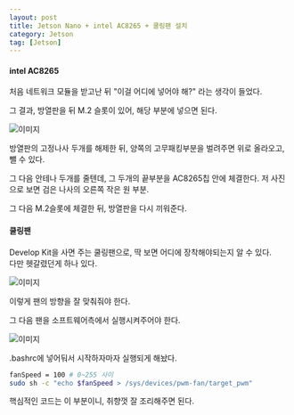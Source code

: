 ```yaml
---
layout: post
title: Jetson Nano + intel AC8265 + 쿨링팬 설치
category: Jetson
tag: [Jetson] 
---
```


#### intel AC8265

처음 네트워크 모듈을 받고난 뒤 "이걸 어디에 넣어야 해?" 라는 생각이 들었다.  

그 결과, 방열판을 뒤 M.2 슬롯이 있어, 해당 부분에 넣으면 된다.  

![이미지](https://github.com/jo631/jo631.github.io/blob/main/_posts/Jetson/_postimg/210520_Jetson-1/%EC%A0%AF%EC%8A%A8%EC%95%88%ED%85%8C%EB%82%98.jpg?raw=true)

방열판의 고정나사 두개를 해제한 뒤, 양쪽의 고무패킹부분을 벌려주면 위로 올라오고, 뺄 수 있다.  

그 다음 안테나 두개를 줄텐데, 그 두개의 끝부분을 AC8265칩 안에 체결한다. 저 사진으로 보면 검은 나사의 오른쪽 작은 원 부분.  

그 다음 M.2슬롯에 체결한 뒤, 방열판을 다시 끼워준다.  

#### 쿨링팬

Develop Kit을 사면 주는 쿨링팬으로, 딱 보면 어디에 장착해야되는지 알 수 있다.  
다만 헷갈렸던게 하나 있다.  

![이미지](https://github.com/jo631/jo631.github.io/blob/main/_posts/Jetson/_postimg/210520_Jetson-1/%EC%BF%A8%EB%A7%81%ED%8C%AC.jpg?raw=true)  

이렇게 팬의 방향을 잘 맞춰줘야 한다.  

그 다음 팬을 소프트웨어측에서 실행시켜주어야 한다.  

![이미지](https://github.com/jo631/jo631.github.io/blob/main/_posts/Jetson/_postimg/210520_Jetson-1/%ED%8C%AC%EC%86%8D%EB%8F%84.jpg?raw=true)  

.bashrc에 넣어둬서 시작하자마자 실행되게 해놨다.  

```bash
fanSpeed = 100 # 0~255 사이
sudo sh -c "echo $fanSpeed > /sys/devices/pwm-fan/target_pwm"
```

핵심적인 코드는 이 부분이니, 취향껏 잘 조리해주면 된다.